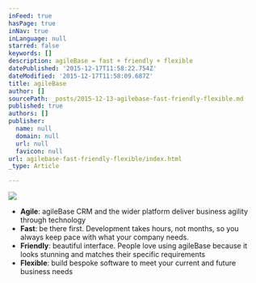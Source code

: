 ```yaml
---
inFeed: true
hasPage: true
inNav: true
inLanguage: null
starred: false
keywords: []
description: agileBase = fast + friendly + flexible
datePublished: '2015-12-17T11:58:22.754Z'
dateModified: '2015-12-17T11:58:09.687Z'
title: agileBase
author: []
sourcePath: _posts/2015-12-13-agilebase-fast-friendly-flexible.md
published: true
authors: []
publisher:
  name: null
  domain: null
  url: null
  favicon: null
url: agilebase-fast-friendly-flexible/index.html
_type: Article

---
```

![](https://the-grid-user-content.s3-us-west-2.amazonaws.com/e59d7681-8815-46f0-b23b-ba275f767aa9.png)

* **Agile**: agileBase CRM and the wider platform deliver business agility through technology
* **Fast**: be there first. Development takes hours, not months, so you always keep pace with what your company needs.
* **Friendly**: beautiful interface. People love using agileBase because it looks stunning and matches their specific requirements
* **Flexible**: build bespoke software to meet your current and future business needs